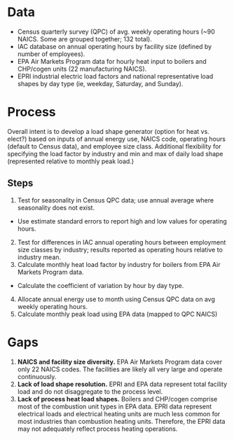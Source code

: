 
# Data
* Census quarterly survey (QPC) of avg. weekly operating hours
(~90 NAICS. Some are grouped together; 132 total).
* IAC database on annual operating hours by facility size (defined by
number of employees).
* EPA Air Markets Program data for hourly heat input to boilers and CHP/cogen
units (22 manufacturing NAICS).
* EPRI industrial electric load factors and national representative load shapes
by day type (ie, weekday, Saturday, and Sunday).


# Process
Overall intent is to develop a load shape generator (option for heat vs. elect?)
based on inputs of annual energy use, NAICS code, operating hours
(default to Census data), and employee size class. Additional flexibility for
specifying the load factor by industry and min and max of daily load shape
(represented relative to monthly peak load.)
## Steps
1. Test for seasonality in Census QPC data; use annual average where seasonality
does not exist.
* Use estimate standard errors to report high and low values for operating
hours.
2. Test for differences in IAC annual operating hours between employment size
classes by industry; results reported as operating hours relative to
industry mean.
3. Calculate monthly heat load factor by industry for boilers from EPA Air
Markets Program data.
* Calculate the coefficient of variation by hour by day type.
4. Allocate annual energy use to month using Census QPC data on avg weekly
operating hours.
5. Calculate monthly peak load using EPA data (mapped to QPC NAICS)

# Gaps
1. **NAICS and facility size diversity.** EPA Air Markets Program data cover only
22 NAICS codes. The facilities are likely all very large and operate
continuously.
2. **Lack of load shape resolution.** EPRI and EPA data represent total facility
load and do not disaggregate to the process level.
3. **Lack of process heat load shapes.** Boilers and CHP/cogen comprise most of
the combustion unit types in EPA data. EPRI data represent electrical loads
and electrical heating units are much less common for most industries than
combustion heating units. Therefore, the EPRI data may not adequately reflect
process heating operations.  
